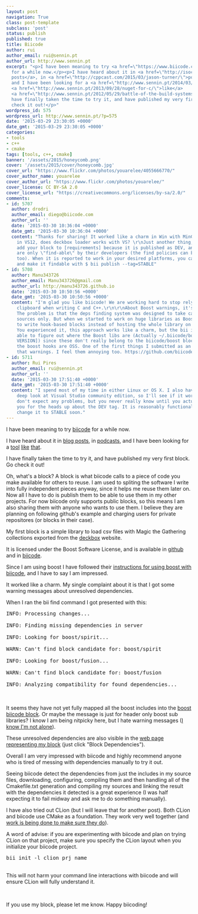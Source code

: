 ```yaml
---
layout: post
navigation: True
class: post-template
subclass: 'post'
status: publish
published: true
title: Biicode
author: rui
author_email: rui@sennin.pt
author_url: http://www.sennin.pt
excerpt: "<p>I have been meaning to try <a href=\"https://www.biicode.com\">biicode</a>
  for a while now.</p><p>I have heard about it in <a href=\"http://isocpp.org/blog/2014/12/biicode-2.0-is-out-biicode-team\">blog
  posts</a>, in <a href=\"http://cppcast.com/2015/03/jason-turner/\">podcasts</a>,
  and I have been looking for a <a href=\"http://www.sennin.pt/2014/03/23/cmake/\">tool</a>
  <a href=\"http://www.sennin.pt/2013/09/28/nuget-for-c/\">like</a>
  <a href=\"http://www.sennin.pt/2012/05/29/battle-of-the-build-systems/\">that</a>.</p><p>I
  have finally taken the time to try it, and have published my very first block. Go
  check it out!</p>"
wordpress_id: 575
wordpress_url: http://www.sennin.pt/?p=575
date: '2015-03-29 23:30:05 +0000'
date_gmt: '2015-03-29 23:30:05 +0000'
categories:
- tools
- c++
- cmake
tags: [tools, c++, cmake]
banner: '/assets/2015/honeycomb.png'
cover: '/assets/2015/cover/honeycomb.jpg'
cover_url: "https://www.flickr.com/photos/youarelee/4055666770/"
cover_author_name: youarelee
cover_author_url: "https://www.flickr.com/photos/youarelee/"
cover_license: CC BY-SA 2.0
cover_license_url: "https://creativecommons.org/licenses/by-sa/2.0/"
comments:
- id: 5707
  author: drodri
  author_email: diego@biicode.com
  author_url: ''
  date: '2015-03-30 10:36:04 +0000'
  date_gmt: '2015-03-30 10:36:04 +0000'
  content: "Thanks for sharing! It worked like a charm in Win with MinGW4.8, but didnt
    in VS12, does deckbox loader works with VS? \r\nJust another thing, I had to manually
    add your block to [requirements] because it is published as DEV, and DEV versions
    are only \"find-able\" by their developers (the find policies can be also changed,
    too). When it is reported to work in your desired platforms, you can freeze it
    and make it findable with $ bii publish --tag=STABLE"
- id: 5708
  author: Manu343726
  author_email: Manu343726@gmail.com
  author_url: http://manu343726.github.io
  date: '2015-03-30 10:50:56 +0000'
  date_gmt: '2015-03-30 10:50:56 +0000'
  content: "I'm glad you like biicode! We are working hard to stop relying on the
    clipboard when writing C and C++.\r\n\r\nAbout Boost warnings, it's a known issue.
    The problem is that the deps finding system was designed to take care of in-block
    sources only. But when we started to work on huge libraries as Boost we started
    to write hook-based blocks instead of hosting the whole library on biicode cloud.
    You experienced it, this approach works like a charm, but the bii is still not
    able to figure out where the Boost libs are (Actually ~/.biicode/boost/[BOOST
    VERSION]) since these don't really belong to the biicode/boost block.\r\n\r\nNote
    the boost hooks are OSS. One of the first things I submitted as an issue were
    that warnings. I feel them annoying too. https://github.com/biicode/boost"
- id: 5711
  author: Rui Pires
  author_email: rui@sennin.pt
  author_url: ''
  date: '2015-03-30 17:51:40 +0000'
  date_gmt: '2015-03-30 17:51:40 +0000'
  content: "I spend most of my time in either Linux or OS X. I also have to take a
    deep look at Visual Studio community edition, so I'll see if it works there.\r\nI
    don't expect any problems, but you never really know until you actually try.\r\nThank
    you for the heads up about the DEV tag. It is reasonably functional, so I will
    change it to STABLE soon."
---
```

<p>I have been meaning to try <a href="https://www.biicode.com">biicode</a> for a while now.</p>
<p>I have heard about it in <a href="http://isocpp.org/blog/2014/12/biicode-2.0-is-out-biicode-team">blog posts</a>, in <a href="http://cppcast.com/2015/03/jason-turner/">podcasts</a>, and I have been looking for a <a href="http://www.sennin.pt/2014/03/23/cmake/">tool</a> <a href="http://www.sennin.pt/2013/09/28/nuget-for-c/">like</a> <a href="http://www.sennin.pt/2012/05/29/battle-of-the-build-systems/">that</a>.</p>
<p>I have finally taken the time to try it, and have published my very first block. Go check it out!</p>
<p><a id="more"></a><a id="more-575"></a></p>
<p>Oh, what's a block? A block is what biicode calls to a piece of code you make available for others to reuse. I am used to spliting the software I write into fully independent pieces anyway, since it helps me reuse them later on. Now all I have to do is publish them to be able to use them in my other projects. For now biicode only supports public blocks, so this means I am also sharing them with anyone who wants to use them. I believe they are planning on following github's example and charging users for private repositores (or blocks in their case).</p>
<p>My first block is a simple library to load csv files with Magic the Gathering collections exported from the <a href="http://deckbox.org">deckbox</a> website.</p>
<p>It is licensed under the Boost Software License, and is available in <a href="https://github.com/ruipires/deckbox_loader">github</a> and in <a href="https://www.biicode.com/sennin/deckbox_loader">biicode</a>.</p>
<p>Since I am using boost I have followed their <a href="http://blog.biicode.com/dependency-management-boost-libraries/">instructions for using boost with biicode</a>, and I have to say I am impressed.</p>
<p>It worked like a charm. My single complaint about it is that I got some warning messages about unresolved dependencies.</p>
<p>When I ran the bii find command I got presented with this:</p>
<pre>INFO: Processing changes...<br />
INFO: Finding missing dependencies in server<br />
INFO: Looking for boost/spirit...<br />
WARN: Can't find block candidate for: boost/spirit<br />
INFO: Looking for boost/fusion...<br />
WARN: Can't find block candidate for: boost/fusion<br />
INFO: Analyzing compatibility for found dependencies...<br />
</pre><br />
It seems they have not yet fully mapped all the boost includes into the <a href="https://github.com/biicode/boost">boost biicode block</a>. Or maybe the message is just for header only boost sub libraries? I know I am being nitpicky here, but I hate warning messages (<a href="http://www.gotw.ca/publications/c++cs.htm">I know I'm not alone</a>).
<p>These unresolved dependencies are also visible in the <a href="https://www.biicode.com/sennin/deckbox_loader">web page representing my block</a> (just click "Block Dependencies").</p>
<p>Overall I am very impressed with biicode and highly recommend anyone who is tired of messing with dependencies manually to try it out.</p>
<p>Seeing biicode detect the dependencies from just the includes in my&nbsp;source files, downloading, configuring, compiling them&nbsp;and then handling all of the Cmakefile.txt generation and compiling my sources and linking the result with the dependencies it detected is a great experience (I was half expecting it to fail midway and ask me to do something manually).</p>
<p>I have also tried out CLion (but I will leave that for another post). Both CLion and biicode use CMake as a foundation. They work very well together (and <a href="http://blog.jetbrains.com/clion/2015/03/when-clion-met-biicode/">work is&nbsp;being done to make sure they do</a>).</p>
<p>A word of advise: if you are experimenting with biicode and plan on trying CLion on that project, make sure you specify the CLion layout when you initialize your biicode project.</p>
<pre>bii init -l clion prj_name</pre><br />
This will not harm your command line interactions with biicode and will ensure CLion will fully understand it.
<p>&nbsp;</p>
<p>If you use my block, please let me know. Happy biicoding!</p>
<p>&nbsp;</p>
